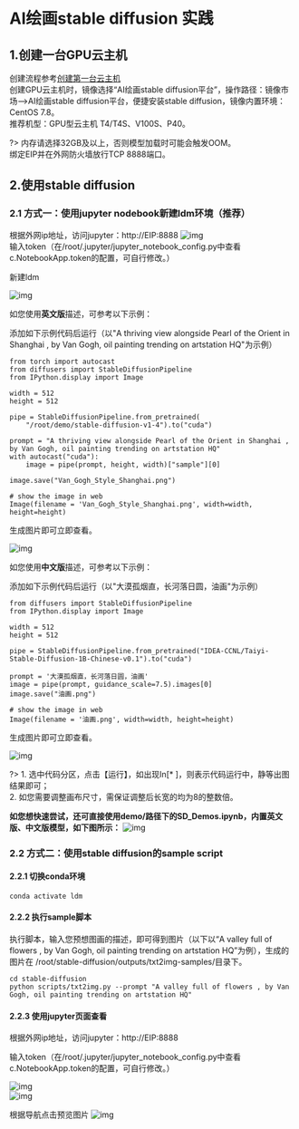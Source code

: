 # AI绘画stable diffusion 实践

## 1.创建一台GPU云主机
创建流程参考[创建第一台云主机](https://docs.ucloud.cn/uhost/newuser/briefguide)</br>
创建GPU云主机时，镜像选择“AI绘画stable diffusion平台”，操作路径：镜像市场——>AI绘画stable diffusion平台，便捷安装stable diffusion，镜像内置环境：CentOS 7.8。</br> 
推荐机型：GPU型云主机 T4/T4S、V100S、P40。

?> 内存请选择32GB及以上，否则模型加载时可能会触发OOM。</br> 
绑定EIP并在外网防火墙放行TCP 8888端口。
   
 ## 2.使用stable diffusion
 ### 2.1 方式一：使用jupyter nodebook新建ldm环境（推荐）
 根据外网ip地址，访问jupyter：http://EIP:8888
 ![img](/images/practice/jupyter1.png) </br>
 输入token（在/root/.jupyter/jupyter_notebook_config.py中查看c.NotebookApp.token的配置，可自行修改。）
 
 新建ldm
 
![img](/images/practice/ldm1.png)

如您使用**英文版**描述，可参考以下示例：

添加如下示例代码后运行（以"A thriving view alongside Pearl of the Orient in Shanghai , by Van Gogh, oil painting trending on artstation HQ"为示例）
```
from torch import autocast
from diffusers import StableDiffusionPipeline
from IPython.display import Image
 
width = 512
height = 512
 
pipe = StableDiffusionPipeline.from_pretrained(
    "/root/demo/stable-diffusion-v1-4").to("cuda")
 
prompt = "A thriving view alongside Pearl of the Orient in Shanghai , by Van Gogh, oil painting trending on artstation HQ"
with autocast("cuda"):
    image = pipe(prompt, height, width)["sample"][0] 
     
image.save("Van_Gogh_Style_Shanghai.png")
 
# show the image in web
Image(filename = 'Van_Gogh_Style_Shanghai.png', width=width, height=height)
```
生成图片即可立即查看。

![img](/images/practice/ldm2.png)


如您使用**中文版**描述，可参考以下示例：

添加如下示例代码后运行（以"大漠孤烟直，长河落日圆，油画"为示例）
```
from diffusers import StableDiffusionPipeline
from IPython.display import Image

width = 512
height = 512

pipe = StableDiffusionPipeline.from_pretrained("IDEA-CCNL/Taiyi-Stable-Diffusion-1B-Chinese-v0.1").to("cuda")

prompt = '大漠孤烟直，长河落日圆，油画'
image = pipe(prompt, guidance_scale=7.5).images[0]  
image.save("油画.png")

# show the image in web
Image(filename = '油画.png', width=width, height=height) 
```
生成图片即可立即查看。

![img](/images/practice/ldm3.png)

?> 1. 选中代码分区，点击【运行】，如出现In[* ]，则表示代码运行中，静等出图结果即可；</br>
   2. 如您需要调整画布尺寸，需保证调整后长宽的均为8的整数倍。

**如您想快速尝试，还可直接使用demo/路径下的SD_Demos.ipynb，内置英文版、中文版模型，如下图所示：**
![img](/images/practice/SD_Demos.png)

 
### 2.2 方式二：使用stable diffusion的sample script
#### 2.2.1 切换conda环境

```
conda activate ldm
```
#### 2.2.2 执行sample脚本
执行脚本，输入您预想图画的描述，即可得到图片（以下以“A valley full of flowers , by Van Gogh, oil painting trending on artstation HQ”为例），生成的图片在 /root/stable-diffusion/outputs/txt2img-samples/目录下。
```
cd stable-diffusion
python scripts/txt2img.py --prompt "A valley full of flowers , by Van Gogh, oil painting trending on artstation HQ"
```
#### 2.2.3 使用jupyter页面查看
根据外网ip地址，访问jupyter：http://EIP:8888

输入token（在/root/.jupyter/jupyter_notebook_config.py中查看c.NotebookApp.token的配置，可自行修改。）

![img](/images/practice/jupyter2.png) </br>
![img](/images/practice/jupyter3.png)

根据导航点击预览图片
![img](/images/practice/jupyter6.png)



 
   
   
   
